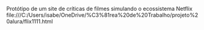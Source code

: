 Protótipo de um site de críticas de filmes simulando o ecossistema Netflix
file:///C:/Users/isabe/OneDrive/%C3%81rea%20de%20Trabalho/projeto%20alura/flix1111.html
